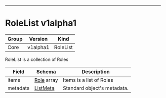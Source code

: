 

-----------
# RoleList v1alpha1



Group        | Version     | Kind
------------ | ---------- | -----------
Core | v1alpha1 | RoleList







RoleList is a collection of Roles



Field        | Schema     | Description
------------ | ---------- | -----------
items | [Role](#role-v1alpha1) array | Items is a list of Roles
metadata | [ListMeta](#listmeta-unversioned) | Standard object's metadata.






